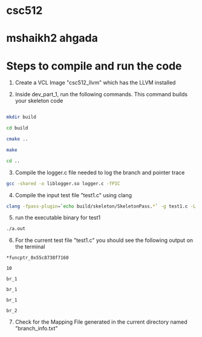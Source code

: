 # csc512
# mshaikh2 ahgada

# Steps to compile and run the code 

1. Create a VCL Image "csc512_llvm" which has the LLVM installed 

2. Inside dev_part_1, run the following commands. This command builds your skeleton code

```bash

mkdir build

cd build

cmake ..

make

cd ..
```
3. Compile the logger.c file needed to log the branch and pointer trace

```bash
gcc -shared -o liblogger.so logger.c -fPIC
```

4. Compile the input test file "test1.c" using clang 

```bash
clang -fpass-plugin=`echo build/skeleton/SkeletonPass.*` -g test1.c -L. -llogger
```

5. run the executable binary for test1

```bash
./a.out
```

6. For the current test file "test1.c" you should see the following output on the terminal 

```
*funcptr_0x55c8738f7160

10

br_1

br_1

br_1

br_2
```
7. Check for the Mapping File generated in the current directory named "branch_info.txt"


